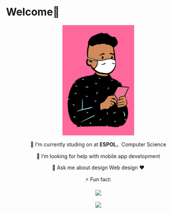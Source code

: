 
 #                   Welcome👋
 
<div align="center">
<img align="center" alt="GIF" height="300px" src="open-peeps (1).png" />
 

 🔭 I’m currently studing on at **ESPOL**，Computer Science

 🤔 I’m looking for help with mobile app development
 
 💬 Ask me about design Web design ❤️

 ⚡ Fun fact: 

 
 ![](https://komarev.com/ghpvc/?username=jjgilces&color=ff69b4)



 <img  src="https://github-readme-stats.vercel.app/api?username=jjgilces&show_icons=true&theme=tokyonight&hide=prs&icon_color=6392DF">
</div>
